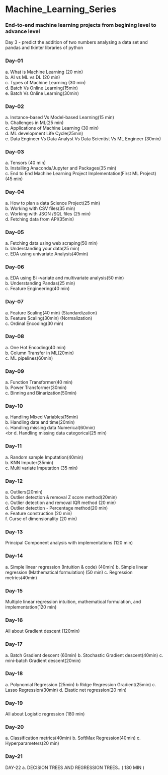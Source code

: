 # Machine_Learning_Series
### End-to-end machine learning projects from begining level to advance level

Day 3 - predict the addition of two numbers analysing a data set and pandas and tkinter libraries of python

### Day-01
a. What is Machine Learning (20 min) <br>
b. AI vs ML vs DL (20 min) <br>
c. Types of Machine Learning (30 min) <br>
d. Batch Vs Online Learning(15min) <br>
e. Batch Vs Online Learning(30min) <br>

### Day-02
a. Instance-based Vs Model-based Learning(15 min) <br>
b. Challenges in ML(25 min) <br>
c. Applications of Machine Learning (30 min) <br>
d. ML development Life Cycle(25min) <br>
e. Data Engineer Vs Data Analyst Vs Data Scientist Vs ML Engineer (30min) <br>

### Day-03
a. Tensors (40 min) <br>
b. Installing Anaconda/Jupyter and Packages(35 min) <br>
c. End to End Machine Learning Project Implementation(First ML Project) (45 min) <br>

### Day-04
a. How to plan a data Science Project(25 min) <br>
b. Working with CSV files(35 min) <br>
c. Working with JSON /SQL files (25 min) <br>
d. Fetching data from API(35min) <br>

### Day-05
a. Fetching data using web scraping(50 min) <br>
b. Understanding your data(25 min) <br>
c. EDA using univariate Analysis(40min) <br>

### Day-06
a. EDA using Bi -variate and multivariate analysis(50 min) <br>
b. Understanding Pandas(25 min) <br>
c. Feature Engineering(40 min) <br>

### Day-07
a. Feature Scaling(40 min) (Standardization) <br>
b. Feature Scaling(30min) (Normalization) <br>
c. Ordinal Encoding(30 min) <br>

### Day-08
a. One Hot Encoding(40 min) <br>
b. Column Transfer in ML(20min) <br>
c. ML pipelines(60min) <br>

### Day-09
a. Function Transformer(40 min) <br>
b. Power Transformer(30min) <br>
c. Binning and Binarization(50min)<br>

### Day-10
a. Handling Mixed Variables(15min) <br>
b. Handling date and time(20min) <br>
c. Handling missing data Numerical(60min) <br><br
d. Handling missing data categorical(25 min)<br>

### Day-11
a. Random sample Imputation(40min) <br>
b. KNN Imputer(35min) <br>
c. Multi variate Imputation (35 min) <br>

### Day-12
a. Outliers(20min) <br>
b. Outlier detection & removal Z score method(20min) <br>
c. Outlier detection and removal IQR method (20 min) <br>
d. Outlier detection - Percentage method(20 min) <br>
e. Feature construction (20 min) <br>
f. Curse of dimensionality (20 min) <br>

### Day-13
Principal Component analysis with implementations (120 min)

### Day-14
a. Simple linear regression (Intuition & code) (40min)
b. Simple linear regression (Mathematical formulation) (50 min)
c. Regression metrics(40min)

### Day-15
Multiple linear regression intuition, mathematical formulation, and implementation(120 min)
### Day-16
All about Gradient descent (120min)

### Day-17
a. Batch Gradient descent (60min)
b. Stochastic Gradient descent(40min)
c. mini-batch Gradient descent(20min)

### Day-18
a. Polynomial Regression (25min)
b Ridge Regression Gradient(25min)
c. Lasso Regression(30min)
d. Elastic net regression(20 min)

### Day-19
All about Logistic regression (180 min)

### Day-20
a. Classification metrics(40min)
b. SoftMax Regression(40min)
c. Hyperparameters(20 min)

### Day-21
DAY-22
a. DECISION TREES AND REGRESSION TREES.. ( 180 MIN )
